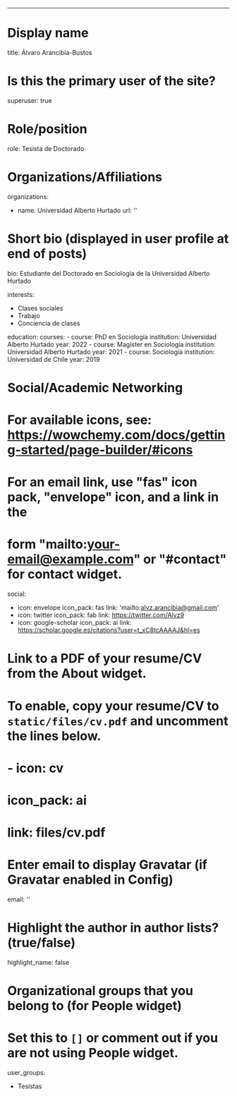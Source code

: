 ---
# Display name
title: Álvaro Arancibia-Bustos

# Is this the primary user of the site?
superuser: true

# Role/position
role: Tesista de Doctorado

# Organizations/Affiliations
organizations:
  - name: Universidad Alberto Hurtado
    url: ''

# Short bio (displayed in user profile at end of posts)
bio:  Estudiante del Doctorado en Sociología de la Universidad Alberto Hurtado

interests:
  - Clases sociales
  - Trabajo
  - Conciencia de clases

education:
  courses:
    - course: PhD en Sociología
      institution: Universidad Alberto Hurtado
      year: 2022
    - course: Magíster en Sociología
      institution: Universidad Alberto Hurtado
      year: 2021
    - course: Sociología
      institution: Universidad de Chile
      year: 2019

# Social/Academic Networking
# For available icons, see: https://wowchemy.com/docs/getting-started/page-builder/#icons
#   For an email link, use "fas" icon pack, "envelope" icon, and a link in the
#   form "mailto:your-email@example.com" or "#contact" for contact widget.
social:
  - icon: envelope
    icon_pack: fas
    link: 'mailto:alvz.arancibia@gmail.com'
  - icon: twitter
    icon_pack: fab
    link: https://twitter.com/Alvz9
  - icon: google-scholar
    icon_pack: ai
    link: https://scholar.google.es/citations?user=t_xC8tcAAAAJ&hl=es

# Link to a PDF of your resume/CV from the About widget.
# To enable, copy your resume/CV to `static/files/cv.pdf` and uncomment the lines below.
# - icon: cv
#   icon_pack: ai
#   link: files/cv.pdf

# Enter email to display Gravatar (if Gravatar enabled in Config)
email: ''

# Highlight the author in author lists? (true/false)
highlight_name: false

# Organizational groups that you belong to (for People widget)
#   Set this to `[]` or comment out if you are not using People widget.
user_groups:
  - Tesistas
